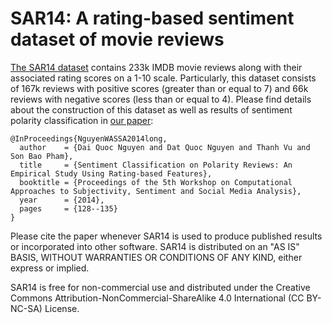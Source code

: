# SAR14: A rating-based sentiment dataset of movie reviews

[The SAR14 dataset](https://drive.google.com/open?id=14ZXV_RWdBgyLYECd7XJnxf2G2fCEfQkp) contains 233k IMDB movie reviews along with their associated rating scores on a 1-10 scale. Particularly, this dataset consists of 167k reviews with positive scores (greater than or equal to 7) and 66k reviews with negative scores (less than or equal to 4). Please find details about the construction of this dataset as well as results of sentiment polarity classification in [our paper](http://www.aclweb.org/anthology/W14-2621):

    @InProceedings{NguyenWASSA2014long,
      author    = {Dai Quoc Nguyen and Dat Quoc Nguyen and Thanh Vu and Son Bao Pham},
      title     = {Sentiment Classification on Polarity Reviews: An Empirical Study Using Rating-based Features},
      booktitle = {Proceedings of the 5th Workshop on Computational Approaches to Subjectivity, Sentiment and Social Media Analysis},
      year      = {2014},
      pages     = {128--135}
    }
Please cite the paper whenever SAR14 is used to produce published results or incorporated into other software. SAR14 is distributed on an "AS IS" BASIS, WITHOUT WARRANTIES OR CONDITIONS OF ANY KIND, either express or implied.

SAR14 is free for non-commercial use and distributed under the Creative Commons Attribution-NonCommercial-ShareAlike 4.0 International (CC BY-NC-SA) License.    
